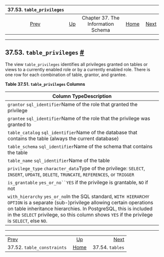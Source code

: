 <!--?xml version="1.0" encoding="UTF-8" standalone="no"?-->

|                       37.53. `table_privileges`                       |                                                                    |                                    |                                                       |                                                 |
| :-------------------------------------------------------------------: | :----------------------------------------------------------------- | :--------------------------------: | ----------------------------------------------------: | ----------------------------------------------: |
| [Prev](infoschema-table-constraints.html "37.52. table_constraints")  | [Up](information-schema.html "Chapter 37. The Information Schema") | Chapter 37. The Information Schema | [Home](index.html "PostgreSQL 17devel Documentation") |  [Next](infoschema-tables.html "37.54. tables") |

***

## 37.53. `table_privileges` [#](#INFOSCHEMA-TABLE-PRIVILEGES)

The view `table_privileges` identifies all privileges granted on tables or views to a currently enabled role or by a currently enabled role. There is one row for each combination of table, grantor, and grantee.

**Table 37.51. `table_privileges` Columns**

| Column TypeDescription                                                                                                                                                                                                                                                                              |
| --------------------------------------------------------------------------------------------------------------------------------------------------------------------------------------------------------------------------------------------------------------------------------------------------- |
| `grantor` `sql_identifier`Name of the role that granted the privilege                                                                                                                                                                                                                               |
| `grantee` `sql_identifier`Name of the role that the privilege was granted to                                                                                                                                                                                                                        |
| `table_catalog` `sql_identifier`Name of the database that contains the table (always the current database)                                                                                                                                                                                          |
| `table_schema` `sql_identifier`Name of the schema that contains the table                                                                                                                                                                                                                           |
| `table_name` `sql_identifier`Name of the table                                                                                                                                                                                                                                                      |
| `privilege_type` `character_data`Type of the privilege: `SELECT`, `INSERT`, `UPDATE`, `DELETE`, `TRUNCATE`, `REFERENCES`, or `TRIGGER`                                                                                                                                                              |
| `is_grantable` `yes_or_no``YES` if the privilege is grantable, `NO` if not                                                                                                                                                                                                                          |
| `with_hierarchy` `yes_or_no`In the SQL standard, `WITH HIERARCHY OPTION` is a separate (sub-)privilege allowing certain operations on table inheritance hierarchies. In PostgreSQL, this is included in the `SELECT` privilege, so this column shows `YES` if the privilege is `SELECT`, else `NO`. |

***

|                                                                       |                                                                    |                                                 |
| :-------------------------------------------------------------------- | :----------------------------------------------------------------: | ----------------------------------------------: |
| [Prev](infoschema-table-constraints.html "37.52. table_constraints")  | [Up](information-schema.html "Chapter 37. The Information Schema") |  [Next](infoschema-tables.html "37.54. tables") |
| 37.52. `table_constraints`                                            |        [Home](index.html "PostgreSQL 17devel Documentation")       |                                 37.54. `tables` |
